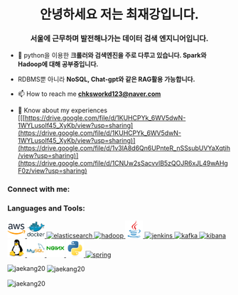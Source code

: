 <h1 align="center">안녕하세요 저는 최재강입니다.</h1>
<h3 align="center">서울에 근무하며 발전해나가는 데이터 검색 엔지니어입니다.</h3>

- 🌱 python을 이용한 **크롤러와 검색엔진을 주로 다루고 있습니다. Spark와 Hadoop에 대해 공부중입니다.**

- RDBMS뿐 아니라 **NoSQL, Chat-gpt와 같은 RAG활용 가능합니다.**

- 📫 How to reach me **chksworkd123@naver.com**

- 📄 Know about my experiences [[[https://drive.google.com/file/d/1KUHCPYk_6WV5dwN-1WYLusoIf45_XyKb/view?usp=sharing](https://drive.google.com/file/d/1KUHCPYk_6WV5dwN-1WYLusoIf45_XyKb/view?usp=sharing)](https://drive.google.com/file/d/1v3lA8d6Qn6UPnteR_nSSsubUVYaXqtih/view?usp=sharing)](https://drive.google.com/file/d/1CNUw2sSacvvlB5zQOJR6xJL49wAHgF0z/view?usp=sharing)

<h3 align="left">Connect with me:</h3>
<p align="left">
</p>

<h3 align="left">Languages and Tools:</h3>
<p align="left"> <a href="https://aws.amazon.com" target="_blank" rel="noreferrer"> <img src="https://raw.githubusercontent.com/devicons/devicon/master/icons/amazonwebservices/amazonwebservices-original-wordmark.svg" alt="aws" width="40" height="40"/> </a> <a href="https://www.docker.com/" target="_blank" rel="noreferrer"> <img src="https://raw.githubusercontent.com/devicons/devicon/master/icons/docker/docker-original-wordmark.svg" alt="docker" width="40" height="40"/> </a> <a href="https://www.elastic.co" target="_blank" rel="noreferrer"> <img src="https://www.vectorlogo.zone/logos/elastic/elastic-icon.svg" alt="elasticsearch" width="40" height="40"/> </a> <a href="https://hadoop.apache.org/" target="_blank" rel="noreferrer"> <img src="https://www.vectorlogo.zone/logos/apache_hadoop/apache_hadoop-icon.svg" alt="hadoop" width="40" height="40"/> </a> <a href="https://www.java.com" target="_blank" rel="noreferrer"> <img src="https://raw.githubusercontent.com/devicons/devicon/master/icons/java/java-original.svg" alt="java" width="40" height="40"/> </a> <a href="https://www.jenkins.io" target="_blank" rel="noreferrer"> <img src="https://www.vectorlogo.zone/logos/jenkins/jenkins-icon.svg" alt="jenkins" width="40" height="40"/> </a> <a href="https://kafka.apache.org/" target="_blank" rel="noreferrer"> <img src="https://www.vectorlogo.zone/logos/apache_kafka/apache_kafka-icon.svg" alt="kafka" width="40" height="40"/> </a> <a href="https://www.elastic.co/kibana" target="_blank" rel="noreferrer"> <img src="https://www.vectorlogo.zone/logos/elasticco_kibana/elasticco_kibana-icon.svg" alt="kibana" width="40" height="40"/> </a> <a href="https://www.linux.org/" target="_blank" rel="noreferrer"> <img src="https://raw.githubusercontent.com/devicons/devicon/master/icons/linux/linux-original.svg" alt="linux" width="40" height="40"/> </a> <a href="https://www.mysql.com/" target="_blank" rel="noreferrer"> <img src="https://raw.githubusercontent.com/devicons/devicon/master/icons/mysql/mysql-original-wordmark.svg" alt="mysql" width="40" height="40"/> </a> <a href="https://www.nginx.com" target="_blank" rel="noreferrer"> <img src="https://raw.githubusercontent.com/devicons/devicon/master/icons/nginx/nginx-original.svg" alt="nginx" width="40" height="40"/> </a> <a href="https://www.python.org" target="_blank" rel="noreferrer"> <img src="https://raw.githubusercontent.com/devicons/devicon/master/icons/python/python-original.svg" alt="python" width="40" height="40"/> </a> <a href="https://spring.io/" target="_blank" rel="noreferrer"> <img src="https://www.vectorlogo.zone/logos/springio/springio-icon.svg" alt="spring" width="40" height="40"/> </a> </p>

<p><img align="left" src="https://github-readme-stats.vercel.app/api/top-langs?username=jaekang20&show_icons=true&theme=onedark&title_color=10c1e5&text_color=15d3f9&locale=en&layout=compact" alt="jaekang20" /></p>

<p>&nbsp;<img align="center" src="https://github-readme-stats.vercel.app/api?username=jaekang20&show_icons=true&theme=onedark&title_color=e15b5b&locale=en" alt="jaekang20" /></p>

<p><img align="center" src="https://github-readme-streak-stats.herokuapp.com/?user=jaekang20&theme=dark" alt="jaekang20" /></p>
